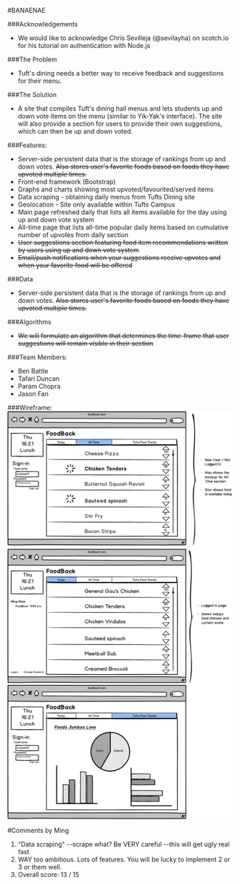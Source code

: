 #BANAENAE

###Acknowledgements
* We would like to acknowledge Chris Sevilleja (@sevilayha) on scotch.io for his tutorial on authentication with Node.js

###The Problem
* Tuft's dining needs a better way to receive feedback and suggestions for their menu.

###The Solution
* A site that compiles Tuft's dining hall menus and lets students up and down vote items on the menu (similar to Yik-Yak's interface). The site will also provide a section for users to provide their own suggestions, which can then be up and down voted.

###Features:
* Server-side persistent data that is the storage of rankings from up and down votes.  ~~Also stores user's favorite foods based on foods they have upvoted multiple times.~~
* Front-end framework (Bootstrap)
* Graphs and charts showing most upvoted/favourited/served items
* Data scraping - obtaining daily menus from Tufts Dining site
* Geolocation - Site only available within Tufts Campus
* Main page refreshed daily that lists all items available for the day using up and down vote system
* All-time page that lists all-time popular daily items based on cumulative number of upvotes from daily section
* ~~User suggestions section featuring food item recommendations written by users using up and down vote system~~
* ~~Email/push notifications when your suggestions receive upvotes and when your favorite food will be offered~~


###Data
* Server-side persistent data that is the storage of rankings from up and down votes.  ~~Also stores user's favorite foods based on foods they have upvoted multiple times.~~

###Algorithms
* ~~We will formulate an algorithm that determines the time-frame that user suggestions will remain visible in their section~~

###Team Members:

* Ben Battle
* Tafari Duncan
* Param Chopra
* Jason Fan


###Wireframe:
![Wireframe mockup](proposal/FB_wireframe.png)

#Comments by Ming
1. "Data scraping" --scrape what?  Be VERY careful --this will get ugly real fast
2. WAY too ambitious.  Lots of features.  You will be lucky to implement 2 or 3 or them well.
3. Overall score: 13 / 15
